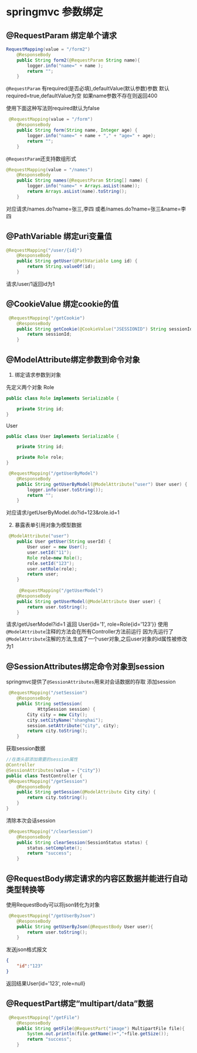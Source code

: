 # springmvc 参数绑定

##  @RequestParam 绑定单个请求
```java
RequestMapping(value = "/form2")
    @ResponseBody
    public String form2(@RequestParam String name){
        logger.info("name=" + name );
        return "";
    }
```
`@RequestParam` 有required(是否必填),defaultValue(默认参数)参数
默认required=true,defaultValue为空
如果name参数不存在则返回400

使用下面这种写法则required默认为false
```java
 @RequestMapping(value = "/form")
    @ResponseBody
    public String form(String name, Integer age) {
        logger.info("name=" + name + "," + "age=" + age);
        return "";
    }
```
`@RequestParam`还支持数组形式
```java
@RequestMapping(value = "/names")
    @ResponseBody
    public String names(@RequestParam String[] name) {
        logger.info("name=" + Arrays.asList(name));
        return Arrays.asList(name).toString();
    }
```
对应请求/names.do?name=张三,李四
或者/names.do?name=张三&name=李四


## @PathVariable 绑定uri变量值

```java
@RequestMapping("/user/{id}")
    @ResponseBody
    public String getUser(@PathVariable Long id) {
        return String.valueOf(id);
    }
```
请求/user/1返回id为1

## @CookieValue 绑定cookie的值

```java
 @RequestMapping("/getCookie")
    @ResponseBody
    public String getCookie(@CookieValue("JSESSIONID") String sessionId) {
        return sessionId;
    }
```

## @ModelAttribute绑定参数到命令对象

1. 绑定请求参数到对象

先定义两个对象
Role
```java
public class Role implements Serializable {

    private String id;
}
```
User
```java
public class User implements Serializable {

    private String id;

    private Role role;
}
```

```java
 @RequestMapping("/getUserByModel")
    @ResponseBody
    public String getUserByModel(@ModelAttribute("user") User user) {
        logger.info(user.toString());
        return "";
    }
```
对应请求/getUserByModel.do?id=123&role.id=1

2. 暴露表单引用对象为模型数据

```java
 @ModelAttribute("user")
    public User getUser(String userId) {
        User user = new User();
        user.setId("11");
        Role role=new Role();
        role.setId("123");
        user.setRole(role);
        return user;
    }
    
     @RequestMapping("/getUserModel")
    @ResponseBody
    public String getUserModel(@ModelAttribute User user) {
        return user.toString();
    }
```
请求/getUserModel?id=1
返回 User{id='1', role=Role{id='123'}}
使用`@ModelAttribute`注释的方法会在所有Controller方法前运行
因为先运行了`@ModelAttribute`注解的方法,生成了一个user对象,之后user对象的id属性被修改为1

## @SessionAttributes绑定命令对象到session

springmvc提供了`@SessionAttributes`用来对会话数据的存取
添加session
```java
 @RequestMapping("/setSession")
    @ResponseBody
    public String setSession(
            HttpSession session) {
        City city = new City();
        city.setCityName("shanghai");
        session.setAttribute("city", city);
        return city.toString();
    }
```
获取session数据
```java
//在类头部添加需要的session属性
@Controller
@SessionAttributes(value = {"city"})
public class TestController {
 @RequestMapping("/getSession")
    @ResponseBody
    public String getSession(@ModelAttribute City city) {
        return city.toString();
    }
}
```
清除本次会话session
```java
 @RequestMapping("/clearSession")
    @ResponseBody
    public String clearSession(SessionStatus status) {
        status.setComplete();
        return "success";
    }
```


## @RequestBody绑定请求的内容区数据并能进行自动类型转换等
使用RequestBody可以将json转化为对象
```java
 @RequestMapping("/getUserByJson")
    @ResponseBody
    public String getUserByJson(@RequestBody User user){
        return user.toString();
    }
```
发送json格式报文
```json
{
	"id":"123"
}
```
返回结果User{id='123', role=null}

## @RequestPart绑定“multipart/data”数据

```java
 @RequestMapping("/getFile")
    @ResponseBody
    public String getFile(@RequestPart("image") MultipartFile file){
        System.out.println(file.getName()+","+file.getSize());
        return "success";
    }
```
